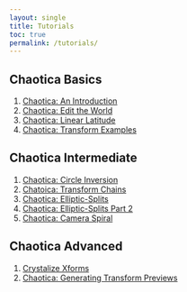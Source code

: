 ```yaml
---
layout: single
title: Tutorials
toc: true
permalink: /tutorials/
---
```


## Chaotica Basics

1. [Chaotica: An Introduction][tutorial1]
2. [Chaotica: Edit the World][tutorial2]
3. [Chaotica: Linear Latitude][tutorial3]
4. [Chaotica: Transform Examples][tutorial5]

## Chaotica Intermediate

1. [Chaotica: Circle Inversion][tutorial4]
2. [Chatoica: Transform Chains][transform-chains]
3. [Chaotica: Elliptic-Splits][esplits]
4. [Chaotica: Elliptic-Splits Part 2][esplits2]
5. [Chaotica: Camera Spiral][camspiral]

## Chaotica Advanced

1. [Crystalize Xforms][crystalize-xforms]
2. [Chaotica: Generating Transform Previews][previews]



[tutorial1]: https://blog.pugnacious.site/chaotica/introduction
[tutorial2]: https://blog.pugnacious.site/chaotica/editor
[tutorial3]: https://blog.pugnacious.site/chaotica/linear-tiles
[tutorial4]: https://blog.pugnacious.site/chaotica/circle/inversion
[crystalize-xforms]: https://blog.pugnacious.site/chaotica/crystalize/xforms
[transform-chains]: https://blog.pugnacious.site/chaotica/transform/chains
[esplits]: https://blog.pugnacious.site/chaotica/elliptic/splits
[tutorial5]: https://blog.pugnacious.site/chaotica/transform/examples
[camspiral]: https://blog.pugnacious.site/chaotica/camera/spiral
[esplits2]: https://blog.pugnacious.site/chaotica/elliptic/splits/part2
[previews]: https://blog.pugnacious.site/chaotica/transform/previews
